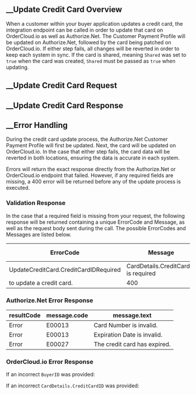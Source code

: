

##  __Update Credit Card Overview

When a customer within your buyer application updates a credit card, the
integration endpoint can be called in order to update that card on
OrderCloud.io as well as Authorize.Net. The Customer Payment Profile will be
updated on Authorize.Net, followed by the card being patched on OrderCloud.io.
If either step fails, all changes will be reverted in order to keep each
system in sync. If the card is shared, meaning `Shared` was set to `true` when
the card was created, `Shared` must be passed as `true` when updating.

##  __Update Credit Card Request

##  __Update Credit Card Response

##  __Error Handling

During the credit card update process, the Authorize.Net Customer Payment
Profile will first be updated. Next, the card will be updated on
OrderCloud.io. In the case that either step fails, the card data will be
reverted in both locations, ensuring the data is accurate in each system.

Errors will return the exact response directly from the Authorize.Net or
OrderCloud.io endpoint that failed. However, if any required fields are
missing, a 400 error will be returned before any of the update process is
executed.

### Validation Response

In the case that a required field is missing from your request, the following
response will be returned containing a unique ErrorCode and Message, as well
as the request body sent during the call. The possible ErrorCodes and Messages
are listed below.

ErrorCode | Message | Status Code  
---|---|---  
UpdateCreditCard.CreditCardIDRequired | CardDetails.CreditCardID is required
to update a credit card. | 400  
  
### Authorize.Net Error Response

resultCode | message.code | message.text  
---|---|---  
Error | E00013 | Card Number is invalid.  
Error | E00013 | Expiration Date is invalid.  
Error | E00027 | The credit card has expired.  
  
### OrderCloud.io Error Response

If an incorrect `BuyerID` was provided:

If an incorrect `CardDetails.CreditCardID` was provided:

